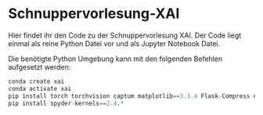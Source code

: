 # Schnuppervorlesung-XAI

Hier findet ihr den Code zu der Schnuppervorlesung XAI. 
Der Code liegt einmal als reine Python Datei vor und als Jupyter Notebook Datei.  


Die benötigte Python Umgebung kann mit den folgenden Befehlen aufgesetzt werden: 

```python
conda create xai
conda activate xai 
pip install torch torchvision captum matplotlib==3.3.4 Flask-Compress numpy scikit-learn pandas
pip install spyder-kernels==2.4.*
```
